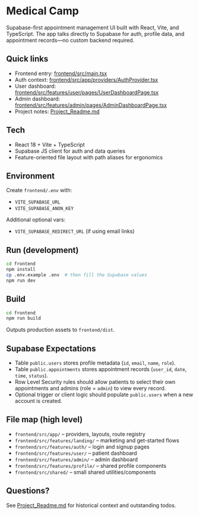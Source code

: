 # Medical Camp

Supabase-first appointment management UI built with React, Vite, and TypeScript. The app talks directly to Supabase for auth, profile data, and appointment records—no custom backend required.

## Quick links
- Frontend entry: [frontend/src/main.tsx](frontend/src/main.tsx)
- Auth context: [frontend/src/app/providers/AuthProvider.tsx](frontend/src/app/providers/AuthProvider.tsx)
- User dashboard: [frontend/src/features/user/pages/UserDashboardPage.tsx](frontend/src/features/user/pages/UserDashboardPage.tsx)
- Admin dashboard: [frontend/src/features/admin/pages/AdminDashboardPage.tsx](frontend/src/features/admin/pages/AdminDashboardPage.tsx)
- Project notes: [Project_Readme.md](Project_Readme.md)

## Tech
- React 18 + Vite + TypeScript
- Supabase JS client for auth and data queries
- Feature-oriented file layout with path aliases for ergonomics

## Environment
Create `frontend/.env` with:
- `VITE_SUPABASE_URL`
- `VITE_SUPABASE_ANON_KEY`

Additional optional vars:
- `VITE_SUPABASE_REDIRECT_URL` (if using email links)

## Run (development)
```bash
cd frontend
npm install
cp .env.example .env  # then fill the Supabase values
npm run dev
```

## Build
```bash
cd frontend
npm run build
```
Outputs production assets to `frontend/dist`.

## Supabase Expectations
- Table `public.users` stores profile metadata (`id`, `email`, `name`, `role`).
- Table `public.appointments` stores appointment records (`user_id`, `date`, `time`, `status`).
- Row Level Security rules should allow patients to select their own appointments and admins (role = `admin`) to view every record.
- Optional trigger or client logic should populate `public.users` when a new account is created.

## File map (high level)
- `frontend/src/app/` – providers, layouts, route registry
- `frontend/src/features/landing/` – marketing and get-started flows
- `frontend/src/features/auth/` – login and signup pages
- `frontend/src/features/user/` – patient dashboard
- `frontend/src/features/admin/` – admin dashboard
- `frontend/src/features/profile/` – shared profile components
- `frontend/src/shared/` – small shared utilities/components

## Questions?
See [Project_Readme.md](Project_Readme.md) for historical context and outstanding todos.
